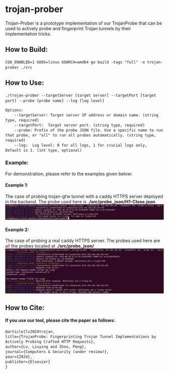 # trojan-prober
Trojan-Prober is a prototype implementation of our TrojanProbe that can be used to actively probe and fingerprint Trojan tunnels by their implementation tricks.  

## How to Build:    
``CGO_ENABLED=1 GOOS=linux GOARCH=amd64 go build -tags "full" -o trojan-prober ./src``  

## How to Use:    
``./trojan-prober --targetServer [target server] --targetPort [target port] --probe [probe name] --log [log level] ``   
```
Options:    
    --targetServer: Target server IP address or domain name. (string type, required)   
    --targetPort:  Target server port. (string type, required)    
    --probe: Prefix of the probe JSON file. Use a specific name to run that probe, or "all" to run all probes automatically. (string type, required)    
    --log:  Log level: 0 for all logs, 1 for crucial logs only, Default is 1. (int type, optional)    
```

### Example:  
For demonstration, please refer to the examples given below:

#### Example 1: 
The case of probing trojan-gfw tunnel with a caddy HTTPS server deployed in the backend. The probe used here is **./src/probe_json/H1-Close.json**.  
![the case of probing trojan-gfw tunnel with a caddy HTTPS server deployed in the backend](./picture/trojangfw+caddy.png)

#### Example 2: 
The case of probing a real caddy HTTPS server. The probes used here are all the probes located at **./src/probe_json/** 
![the case of probing a real caddy HTTPS server](./picture/caddy.png)

## How to Cite:
#### If you use our tool, please cite the paper as follows:  
```
@article{lv2024trojan,  
title={TrojanProbe: Fingerprinting Trojan Tunnel Implementations by Actively Probing Crafted HTTP Requests},  
author={Lv, Liuying and Zhou, Peng},  
journal={Computers & Security (under review)},   
year={2024},  
publisher={Elsevier}  
}
```
